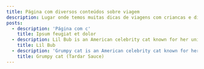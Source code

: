 ```yaml
---
title: Página com diversos conteúdos sobre viagem
description: Lugar onde temos muitas dicas de viagens com criancas e diversoes
posts:
  - description: 'Página com c'
    title: Ipsum feugiat et dolor
  - description: Lil Bub is an American celebrity cat known for her unique appearance.
    title: Lil Bub
  - description: 'Grumpy cat is an American celebrity cat known for her grumpy appearance.'
    title: Grumpy cat (Tardar Sauce)
---
```

